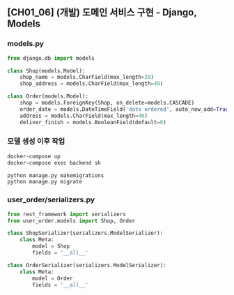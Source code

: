 ## [CH01_06] (개발) 도메인 서비스 구현 - Django, Models

### models.py
```python
from django.db import models

class Shop(models.Model):
    shop_name = models.CharField(max_length=20)
    shop_address = models.CharField(max_length=40)

class Order(models.Model):
    shop = models.ForeignKey(Shop, on_delete=models.CASCADE)
    order_date = models.DateTimeField('date ordered', auto_now_add=True)
    address = models.CharField(max_length=40)
    deliver_finish = models.BooleanField(default=0)
```

### 모델 생성 이후 작업
```bash
docker-compose up
docker-compose exec backend sh

python manage.py makemigrations
python manage.py migrate
```

### user_order/serializers.py
```python
from rest_framework import serializers
from user_order.models import Shop, Order

class ShopSerializer(serializers.ModelSerializer):
    class Meta:
        model = Shop
        fields = '__all__'

class OrderSerializer(serializers.ModelSerializer):
    class Meta:
        model = Order
        fields = '__all__'    
```
